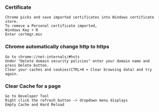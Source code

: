 ### Certificate
    Chrome picks and save imported certificates into Windows certificate store.
    To remove a Personal certificate imported,
    Windows Key + R
    Enter certmgr.msc
    
### Chrome automatically change http to https
	Go to chrome://net-internals/#hsts 
	Under "Delete domain security policies" enter your domain name and press Delete button.
	Clear your caches and cookies(CTRL+H > Clear browsing data) and try again.
	    
### Clear Cache for a page
	Go to Developer Tool
 	Right click the refresh button -> dropdown menu displays
	Empty Cache and Hard Reload
